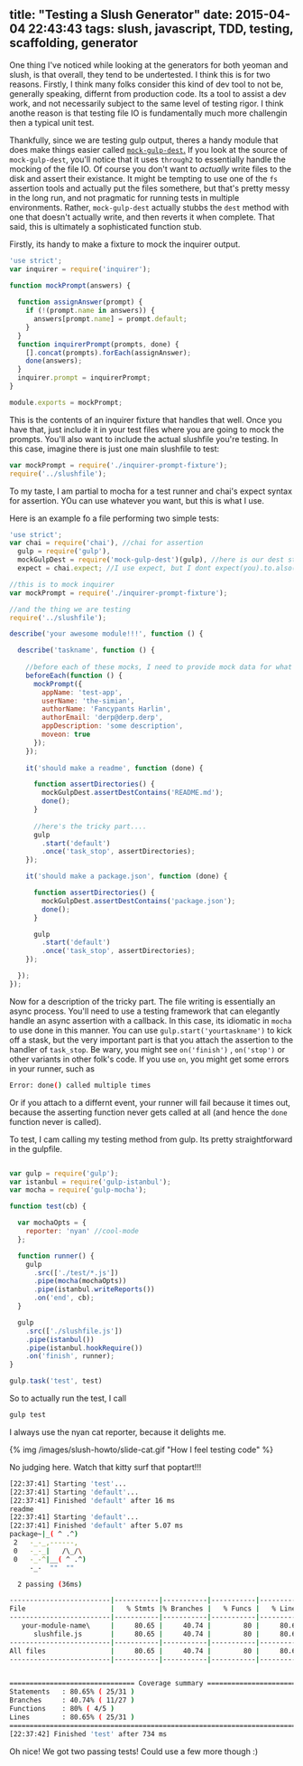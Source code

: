 title: "Testing a Slush Generator"
date: 2015-04-04 22:43:43
tags: slush, javascript, TDD, testing, scaffolding, generator
---


One thing I've noticed while looking at the generators for both yeoman and slush, is that overall, they tend to be undertested. I think this is for two reasons. Firstly, I think many folks consider this kind of dev tool to not be, generally speaking, differnt from production code. Its a tool to assist a dev work, and not necessarily subject to the same level of testing rigor. I think anothe reason is that testing file IO is fundamentally much more challengin then a typical unit test.

Thankfully, since we are testing gulp output, theres a handy module that does make things easier called [`mock-gulp-dest`.](https://github.com/slushjs/mock-gulp-dest) If you look at the source of `mock-gulp-dest`, you'll notice that it uses `through2` to essentially handle the mocking of the file IO. Of course you don't want to *actually* write files to the disk and assert their existance. It might be tempting to use one of the `fs` assertion tools and actually put the files somethere, but that's pretty messy in the long run, and not pragmatic for running tests in multiple environments. Rather, `mock-gulp-dest` actually stubbs the `dest` method with one that doesn't actually write, and then reverts it when complete. That said, this is ultimately a sophisticated function stub.

Firstly, its handy to make a fixture to mock the inquirer output. 

```js
'use strict';
var inquirer = require('inquirer');

function mockPrompt(answers) {
  
  function assignAnswer(prompt) {
    if (!(prompt.name in answers)) {
      answers[prompt.name] = prompt.default;
    }
  }
  function inquirerPrompt(prompts, done) {
    [].concat(prompts).forEach(assignAnswer);
    done(answers);
  }
  inquirer.prompt = inquirerPrompt;
}

module.exports = mockPrompt;
```


This is the contents of an inquirer fixture that handles that well. Once you have that, just include it in your test files where you are going to mock the prompts. You'll also want to include the actual slushfile you're testing. In this case, imagine there is just one main slushfile to test:

```js
var mockPrompt = require('./inquirer-prompt-fixture');
require('../slushfile');
```


To my taste, I am partial to mocha for a test runner and chai's expect syntax for assertion. YOu can use whatever you want, but this is what I use.


Here is an example fo a file performing two simple tests:

```js
'use strict';
var chai = require('chai'), //chai for assertion
  gulp = require('gulp'), 
  mockGulpDest = require('mock-gulp-dest')(gulp), //here is our dest stub
  expect = chai.expect; //I use expect, but I dont expect(you).to.also()

//this is to mock inquirer
var mockPrompt = require('./inquirer-prompt-fixture');

//and the thing we are testing
require('../slushfile');

describe('your awesome module!!!', function () {

  describe('taskname', function () {
    
    //before each of these mocks, I need to provide mock data for what might have been responses
    beforeEach(function () {
      mockPrompt({
        appName: 'test-app',
        userName: 'the-simian',
        authorName: 'Fancypants Harlin',
        authorEmail: 'derp@derp.derp',
        appDescription: 'some description',
        moveon: true
      });
    });
    
    it('should make a readme', function (done) {

      function assertDirectories() {
        mockGulpDest.assertDestContains('README.md');
        done();
      }
      
      //here's the tricky part....
      gulp
        .start('default')
        .once('task_stop', assertDirectories);
    });

    it('should make a package.json', function (done) {

      function assertDirectories() {
        mockGulpDest.assertDestContains('package.json');
        done();
      }

      gulp
        .start('default')
        .once('task_stop', assertDirectories);
    });

  });
});
```

Now for a description of the tricky part. The file writing is essentially an async process. You'll need to use a testing framework that can elegantly handle an async assertion with a callback. In this case, its idiomatic in `mocha` to use done in this manner. You can use `gulp.start('yourtaskname')` to kick off a stask, but the very important part is that you attach the assertion to the handler of `task_stop`. Be wary, you might see `on('finish')` , `on('stop')` or other variants in other folk's code. If you use `on`, you might get some errors in your runner, such as

```sh
Error: done() called multiple times
```

Or if you attach to a differnt event,  your runner will fail because it times out, because the asserting function never gets called at all (and hence the `done` function never is called).

To test, I cam calling my testing method from gulp. Its pretty straightforward in the gulpfile.


```js

var gulp = require('gulp');
var istanbul = require('gulp-istanbul');
var mocha = require('gulp-mocha');

function test(cb) {

  var mochaOpts = {
    reporter: 'nyan' //cool-mode
  };

  function runner() {
    gulp
      .src(['./test/*.js'])
      .pipe(mocha(mochaOpts))
      .pipe(istanbul.writeReports())
      .on('end', cb);
  }

  gulp
    .src(['./slushfile.js'])
    .pipe(istanbul())
    .pipe(istanbul.hookRequire())
    .on('finish', runner);
}

gulp.task('test', test)
```

So to actually run the test, I call

```js
gulp test

```


I always use the nyan cat reporter, because it delights me. 

{% img /images/slush-howto/slide-cat.gif "How I feel testing code" %}

No judging here. 
Watch that kitty surf that poptart!!!


```sh
[22:37:41] Starting 'test'...
[22:37:41] Starting 'default'...
[22:37:41] Finished 'default' after 16 ms
readme
[22:37:41] Starting 'default'...
[22:37:41] Finished 'default' after 5.07 ms
package~|_( ^ .^)
 2   -_-_,------,
 0   -_-_|   /\_/\
 0   -_-^|__( ^ .^)
     -_-  ""  ""

  2 passing (36ms)

-------------------------|-----------|-----------|-----------|-----------|
File                     |   % Stmts |% Branches |   % Funcs |   % Lines |
-------------------------|-----------|-----------|-----------|-----------|
   your-module-name\     |     80.65 |     40.74 |        80 |     80.65 |
      slushfile.js       |     80.65 |     40.74 |        80 |     80.65 |
-------------------------|-----------|-----------|-----------|-----------|
All files                |     80.65 |     40.74 |        80 |     80.65 |
-------------------------|-----------|-----------|-----------|-----------|


=============================== Coverage summary ===============================
Statements   : 80.65% ( 25/31 )
Branches     : 40.74% ( 11/27 )
Functions    : 80% ( 4/5 )
Lines        : 80.65% ( 25/31 )
================================================================================
[22:37:42] Finished 'test' after 734 ms
```

Oh nice! We got two passing tests! Could use a few more though :)


